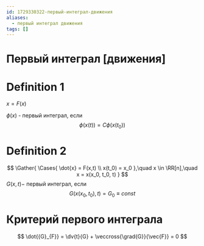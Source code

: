 ```yaml
---
id: 1729330322-первый-интеграл-движения
aliases:
  - первый интеграл движения
tags: []
---
```


# Первый интеграл \[движения]
# Definition 1
$x = F(x)$

$\phi(x)$ - первый интеграл, если
$$
\phi(x(t)) = C \phi(x(t_0))
$$
# Definition 2
$$
\Gather{
\Cases{
\dot{x} = F(x,t) \\
x(t_0) = x_0
},\quad 
x \in \RR[n],\quad x = x(x_0, t_0, t)
}
$$
$G(x,t) -$ первый интеграл, если
$$
G(x(x_0, t_0), t) = G_0 \equiv const
$$
# Критерий первого интеграла
$$
\dot{{G}_{F}} = \dv{t}{G} + \veccross{\grad{G}}{\vec{F}} = 0
$$
